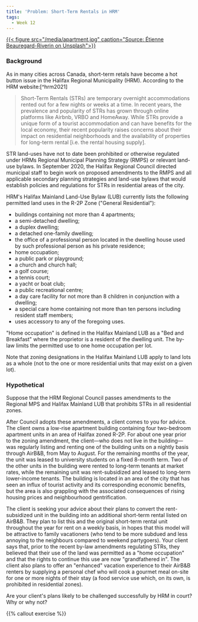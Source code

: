 ```yaml
---
title: 'Problem: Short-Term Rentals in HRM'
tags:
  - Week 12
---
```


[{{< figure src="/media/apartment.jpg" caption="Source: Étienne Beauregard-Riverin on Unsplash">}}](https://unsplash.com/photos/B0aCvAVSX8E)

### Background

As in many cities across Canada, short-term retals have become a hot button issue in the Halifax Regional Municipality (HRM). According to the HRM website:[^hrm2021]

> Short-Term Rentals (STRs) are temporary overnight accommodations rented out for a few nights or weeks at a time. In recent years, the prevalence and popularity of STRs has grown through online platforms like Airbnb, VRBO and HomeAway. While STRs provide a unique form of a tourist accommodation and can have benefits for the local economy, their recent popularity raises concerns about their impact on residential neighborhoods and the availability of properties for long-term rental [i.e. the rental housing supply].

STR land-uses have not to date been prohibited or otherwise regulated under HRMs Regional Municipal Planning Strategy (RMPS) or relevant land-use bylaws. In September 2020, the Halifax Regional Council directed municipal staff to begin work on proposed amendments to the RMPS and all applicable secondary planning strategies and land-use bylaws that would establish policies and regulations for STRs in residential areas of the city.

HRM's Halifax Mainland Land-Use Bylaw (LUB) currently lists the following permitted land uses in the R-2P Zone ("General Residential"):

- buildings containing not more than 4 apartments;
- a semi-detached dwelling;
- a duplex dwelling;
- a detached one-family dwelling;
- the office of a professional person located in the dwelling house used by such professional person as his private residence;
- home occupation;
- a public park or playground;
- a church and church hall;
- a golf course;
- a tennis court;
- a yacht or boat club;
- a public recreational centre;
- a day care facility for not more than 8 children in conjunction with a
dwelling;
- a special care home containing not more than ten persons including resident staff members;
- uses accessory to any of the foregoing uses.

"Home occupation" is defined in the Halifax Mainland LUB as a "Bed and Breakfast" where the proprietor is a resident of the dwelling unit. The by-law limits the permitted use to one home occupation per lot. 

Note that zoning designations in the Halifax Mainland LUB apply to land lots as a whole (not to the one or more residential units that may exist on a given lot).

### Hypothetical

Suppose that the HRM Regional Council passes amendments to the Regional MPS and Halifax Mainland LUB that prohibits STRs in all residential zones.

After Council adopts these amendments, a client comes to you for advice. The client owns a low-rise apartment building containing four two-bedroom apartment units in an area of Halifax zoned R-2P. For about one year prior to the zoning amendment, the client—who does not live in the building—was regularly listing and renting one of the building units on a nightly basis through AirB&B, from May to August. For the remaining months of the year, the unit was leased to university students on a fixed 8-month term. Two of the other units in the building were rented to long-term tenants at market rates, while the remaining unit was rent-subsidized and leased to long-term lower-income tenants. The building is located in an area of the city that has seen an influx of tourist activity and its corresponding economic benefits, but the area is also grappling with the associated consequences of rising housing prices and neighbourhood gentrification. 

The client is seeking your advice about their plans to convert the rent-subsidized unit in the building into an additional short-term rental listed on AirB&B. They plan to list this and the original short-term rental unit throughout the year for rent on a weekly basis, in hopes that this model will be attractive to family vacationers (who tend to be more subdued and less annoying to the neighbours compared to weekend partygoers). Your client says that, prior to the recent by-law amendments regulating STRs, they believed that their use of the land was permitted as a "home occupation" and that the rights to continue this use are now "grandfathered in". The client also plans to offer an "enhanced" vacation experience to their AirB&B renters by supplying a personal chef who will cook a gourmet meal on-site for one or more nights of their stay (a food service use which, on its own, is prohibited in residential zones).  

Are your client's plans likely to be challenged successfully by HRM in court? Why or why not? 



{{% callout exercise %}} 
